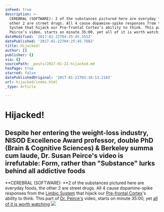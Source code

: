 ```yaml
---
inFeed: true
description: >-
  CEREBRAL (SOFTWARE): 2 of the substances pictured here are everyday foods, the
  other 2 are street drugs. All 4 cause dopamine-spike responses from the Limbic
  System that hijack our Pre-frontal Cortex’s ability to think. This part of Dr.
  Peirce’s video, starts on minute 35:00, yet all of it is worth watching
dateModified: '2017-01-22T04:25:45.355Z'
datePublished: '2017-01-22T04:25:45.768Z'
title: Hijacked!
author: []
publisher: {}
via: {}
sourcePath: _posts/2017-01-22-hijacked.md
hasPage: true
starred: false
datePublishedOriginal: '2017-01-22T02:16:13.218Z'
url: hijacked/index.html
_type: Article

---
```

# **Hijacked!**

## **Despite her entering the weight-loss industry, NISOD Excellence Award professor, double PhD (Brain & Cognitive Sciences) & Berkeley summa cum laude, Dr. Susan Peirce's video is irrefutable: Form, rather than "Substance" lurks behind all addictive foods**

**CEREBRAL (SOFTWARE): **2 of the substances pictured here are everyday foods, the other 2 are street drugs. All 4 cause dopamine-spike responses from the [Limbic System][0] that hijack our [Pre-frontal Cortex][1]'s ability to think. This part of [Dr. Peirce's][2] video, starts on minute 35:00, yet [all of it is worth watching][3]
![](https://s3-us-west-2.amazonaws.com/the-grid-img/p/1832a27444f6cf2b56ca82ee31253801289c3b32.png)

[0]: https://www.reference.com/science/limbic-system-39014f3c7323b28c?qo=cdpArticles
[1]: https://www.reference.com/science/prefrontal-cortex-3a271896b743339b
[2]: http://susanpeircethompson.com/about-susan/
[3]: https://www.youtube.com/watch?v=J5YvefCIqHk